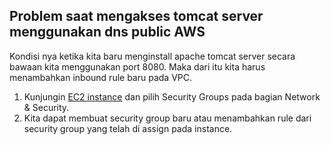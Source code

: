 ## Problem saat mengakses tomcat server menggunakan dns public AWS
Kondisi nya ketika kita baru menginstall apache tomcat server secara bawaan kita menggunakan port 8080. Maka dari itu kita harus menambahkan inbound rule baru pada VPC.

1. Kunjungin [EC2 instance](https://console.aws.amazon.com/ec2/)  dan pilih Security Groups pada bagian Network & Security.
2. Kita dapat membuat security group baru atau menambahkan rule dari security group yang telah di assign pada instance.